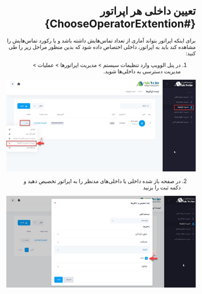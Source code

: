 <div dir="rtl">

# تعیین داخلی هر اپراتور {#ChooseOperatorExtention}
برای اینکه اپراتور بتواند آماری از تعداد تماس‌هایش داشته باشد و  یا رکورد تماس‌هایش را مشاهده کند باید به اپراتور، داخلی اختصاص داده شود که بدین منظور مراحل زیر را طی کنید:
1.	در پنل الوویپ وارد تنظیمات سیستم > مدیریت اپراتورها > عملیات >  مدیریت دسترسی به داخلی‌ها  شوید.


![تعیین  داخلی برای هر اپراتور ](./Images/ChoosanExtention.jpg)

2. در صفحه باز شده داخلی یا داخلی‌های مدنظر را به اپراتور تخصیص دهید و دکمه ثبت را بزنید

![تعیین  داخلی برای هر اپراتور ](./Images/ChoosanExtention-2.jpg)